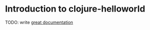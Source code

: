 # Introduction to clojure-helloworld

TODO: write [great documentation](http://jacobian.org/writing/what-to-write/)

